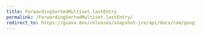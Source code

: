 ```yaml
---
title: ForwardingSortedMultiset.lastEntry
permalink: /ForwardingSortedMultiset.lastEntry/
redirect_to: https://guava.dev/releases/snapshot-jre/api/docs/com/google/common/collect/ForwardingSortedMultiset.html#lastEntry--
---
```

